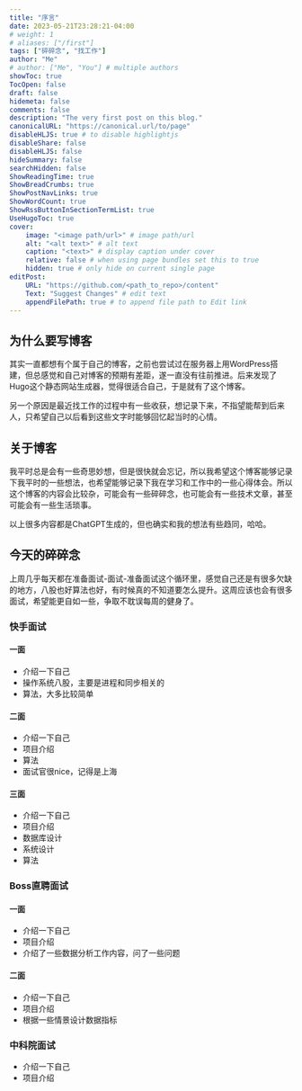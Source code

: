 ```yaml
---
title: "序言"
date: 2023-05-21T23:28:21-04:00
# weight: 1
# aliases: ["/first"]
tags: ["碎碎念", "找工作"]
author: "Me"
# author: ["Me", "You"] # multiple authors
showToc: true
TocOpen: false
draft: false
hidemeta: false
comments: false
description: "The very first post on this blog."
canonicalURL: "https://canonical.url/to/page"
disableHLJS: true # to disable highlightjs
disableShare: false
disableHLJS: false
hideSummary: false
searchHidden: false
ShowReadingTime: true
ShowBreadCrumbs: true
ShowPostNavLinks: true
ShowWordCount: true
ShowRssButtonInSectionTermList: true
UseHugoToc: true
cover:
    image: "<image path/url>" # image path/url
    alt: "<alt text>" # alt text
    caption: "<text>" # display caption under cover
    relative: false # when using page bundles set this to true
    hidden: true # only hide on current single page
editPost:
    URL: "https://github.com/<path_to_repo>/content"
    Text: "Suggest Changes" # edit text
    appendFilePath: true # to append file path to Edit link
---
```



## 为什么要写博客

其实一直都想有个属于自己的博客，之前也尝试过在服务器上用WordPress搭建，但总感觉和自己对博客的预期有差距，遂一直没有往前推进。后来发现了Hugo这个静态网站生成器，觉得很适合自己，于是就有了这个博客。

另一个原因是最近找工作的过程中有一些收获，想记录下来，不指望能帮到后来人，只希望自己以后看到这些文字时能够回忆起当时的心情。

## 关于博客

我平时总是会有一些奇思妙想，但是很快就会忘记，所以我希望这个博客能够记录下我平时的一些想法，也希望能够记录下我在学习和工作中的一些心得体会。所以这个博客的内容会比较杂，可能会有一些碎碎念，也可能会有一些技术文章，甚至可能会有一些生活琐事。

以上很多内容都是ChatGPT生成的，但也确实和我的想法有些趋同，哈哈。

## 今天的碎碎念

上周几乎每天都在准备面试-面试-准备面试这个循环里，感觉自己还是有很多欠缺的地方，八股也好算法也好，有时候真的不知道要怎么提升。这周应该也会有很多面试，希望能更自如一些，争取不耽误每周的健身了。

### 快手面试

#### 一面

- 介绍一下自己
- 操作系统八股，主要是进程和同步相关的
- 算法，大多比较简单

#### 二面

- 介绍一下自己
- 项目介绍
- 算法
- 面试官很nice，记得是上海

#### 三面

- 介绍一下自己
- 项目介绍
- 数据库设计
- 系统设计
- 算法

### Boss直聘面试

#### 一面

- 介绍一下自己
- 项目介绍
- 介绍了一些数据分析工作内容，问了一些问题

#### 二面

- 介绍一下自己
- 项目介绍
- 根据一些情景设计数据指标

### 中科院面试

- 介绍一下自己
- 项目介绍
